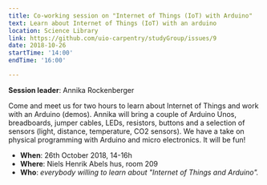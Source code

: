 ```yaml
---
title: Co-working session on "Internet of Things (IoT) with Arduino"
text: Learn about Internet of Things (IoT) with an arduino
location: Science Library
link: https://github.com/uio-carpentry/studyGroup/issues/9
date: 2018-10-26
startTime: '14:00'
endTime: '16:00'

---
```


**Session leader**: Annika Rockenberger

Come and meet us for two hours to learn about Internet of Things and work 
with an Arduino (demos).
Annika will bring a couple of Arduino Unos, breadboards, jumper cables, LEDs, resistors, buttons and a selection of sensors (light, distance, temperature, CO2 sensors). We have a take on physical programming with Arduino and micro electronics. It will be fun!

- **When**: 26th October 2018, 14-16h
- **Where**: Niels Henrik Abels hus, room 209
- **Who**: _everybody willing to learn about "Internet of Things and Arduino"._

